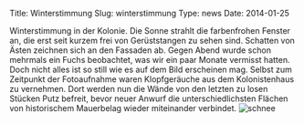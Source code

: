 Title: Winterstimmung
Slug: winterstimmung
Type: news
Date: 2014-01-25

Winterstimmung in der Kolonie. Die Sonne strahlt die farbenfrohen Fenster an, die erst seit kurzem frei von Gerüststangen zu sehen sind. Schatten von Ästen zeichnen sich an den Fassaden ab. Gegen Abend wurde schon mehrmals ein Fuchs beobachtet, was wir ein paar Monate vermisst hatten. Doch nicht alles ist so still wie es auf dem Bild erscheinen mag. Selbst zum Zeitpunkt der Fotoaufnahme waren Klopfgeräuche aus dem Kolonistenhaus zu vernehmen. Dort werden nun die Wände von den letzten zu losen Stücken Putz befreit, bevor neuer Anwurf die unterschiedlichsten Flächen von historischem Mauerbelag wieder miteinander verbindet.
<img src="/images/14_jan0.png" alt="schnee"/>
